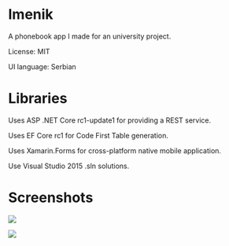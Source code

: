 Imenik
====================================

A phonebook app I made for an university project.

License: MIT

UI language: Serbian

Libraries
==================

Uses ASP .NET Core rc1-update1 for providing a REST service.

Uses EF Core rc1 for Code First Table generation.

Uses Xamarin.Forms for cross-platform native mobile application.

Use Visual Studio 2015 .sln solutions.

Screenshots
====================================

![](http://i.imgur.com/8sylE5d.png)

![](http://i.imgur.com/RUTaIes.png)
